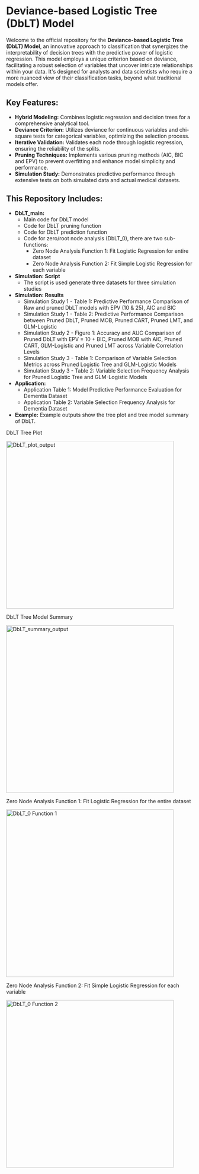 # Deviance-based Logistic Tree (DbLT) Model
Welcome to the official repository for the **Deviance-based Logistic Tree (DbLT) Model**, an innovative approach to classification that synergizes the interpretability of decision trees with the predictive power of logistic regression. This model employs a unique criterion based on deviance, facilitating a robust selection of variables that uncover intricate relationships within your data. It's designed for analysts and data scientists who require a more nuanced view of their classification tasks, beyond what traditional models offer.

## Key Features:
- **Hybrid Modeling:** Combines logistic regression and decision trees for a comprehensive analytical tool.
- **Deviance Criterion:** Utilizes deviance for continuous variables and chi-square tests for categorical variables, optimizing the selection process.
- **Iterative Validation:** Validates each node through logistic regression, ensuring the reliability of the splits.
- **Pruning Techniques:** Implements various pruning methods (AIC, BIC and EPV) to prevent overfitting and enhance model simplicity and performance.
- **Simulation Study:** Demonstrates predictive performance through extensive tests on both simulated data and actual medical datasets.

## This Repository Includes:
- **DbLT_main:**
  - Main code for DbLT model
  - Code for DbLT pruning function
  - Code for DbLT prediction function
  - Code for zero/root node analysis (DbLT_0), there are two sub-functions: 
    - Zero Node Analysis Function 1: Fit Logistic Regression for entire dataset
    - Zero Node Analysis Function 2: Fit Simple Logistic Regression for each variable
- **Simulation: Script**
  - The script is used generate three datasets for three simulation studies
- **Simulation: Results**
  - Simulation Study 1 - Table 1: Predictive Performance Comparison of Raw and pruned DbLT models with EPV (10 & 25), AIC and BIC
  - Simulation Study 1 - Table 2: Predictive Performance Comparison between Pruned DbLT, Pruned MOB, Pruned CART, Pruned LMT, and GLM-Logistic
  - Simulation Study 2 - Figure 1: Accuracy and AUC Comparison of Pruned DbLT with EPV = 10 + BIC, Pruned MOB with AIC, Pruned CART, GLM-Logistic and Pruned LMT across Variable Correlation Levels
  - Simulation Study 3 - Table 1: Comparison of Variable Selection Metrics across Pruned Logistic Tree and GLM-Logistic Models
  - Simulation Study 3 - Table 2: Variable Selection Frequency Analysis for Pruned Logistic Tree and GLM-Logistic Models
- **Application:**
  - Application Table 1: Model Predictive Performance Evaluation for Dementia Dataset
  - Application Table 2: Variable Selection Frequency Analysis for Dementia Dataset
- **Example:** Example outputs show the tree plot and tree model summary of DbLT.

DbLT Tree Plot

<img width="452" alt="DbLT_plot_output" src="https://github.com/AbrrenC/Deviance-based-Logistic-Tree-DbLT/assets/54808990/4e9bc501-1de9-49ea-8411-9a07c2862b5b">

DbLT Tree Model Summary

<img width="452" alt="DbLT_summary_output" src="https://github.com/AbrrenC/Deviance-based-Logistic-Tree-DbLT/assets/54808990/6654ae11-9f0a-4367-973c-42507cd0af11">

Zero Node Analysis Function 1: Fit Logistic Regression for the entire dataset

<img width="452" alt="DbLT_0 Function 1" src="https://github.com/AbrrenC/Deviance-based-Logistic-Tree-DbLT/assets/54808990/277eca6a-6046-4a32-867f-82b7957dc015">

Zero Node Analysis Function 2: Fit Simple Logistic Regression for each variable

<img width="452" alt="DbLT_0 Function 2" src="https://github.com/AbrrenC/Deviance-based-Logistic-Tree-DbLT/assets/54808990/f417d751-b888-446b-a045-9c6bbd2dbdd0">



